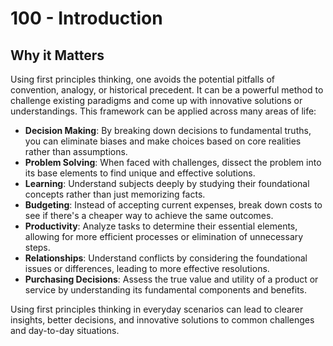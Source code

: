 # 100 - Introduction

## Why it Matters

Using first principles thinking, one avoids the potential pitfalls of convention, analogy, or historical precedent. It can be a powerful method to challenge existing paradigms and come up with innovative solutions or understandings. This framework can be applied across many areas of life:

- **Decision Making**: By breaking down decisions to fundamental truths, you can eliminate biases and make choices based on core realities rather than assumptions.
- **Problem Solving**: When faced with challenges, dissect the problem into its base elements to find unique and effective solutions.
- **Learning**: Understand subjects deeply by studying their foundational concepts rather than just memorizing facts.
- **Budgeting**: Instead of accepting current expenses, break down costs to see if there's a cheaper way to achieve the same outcomes.
- **Productivity**: Analyze tasks to determine their essential elements, allowing for more efficient processes or elimination of unnecessary steps.
- **Relationships**: Understand conflicts by considering the foundational issues or differences, leading to more effective resolutions.
- **Purchasing Decisions**: Assess the true value and utility of a product or service by understanding its fundamental components and benefits.

Using first principles thinking in everyday scenarios can lead to clearer insights, better decisions, and innovative solutions to common challenges and day-to-day situations.

